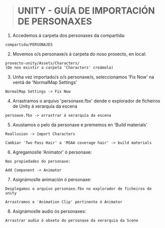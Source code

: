 
># UNITY - GUÍA DE IMPORTACIÓN DE PERSONAXES


1) Accedemos á carpeta dos personaxes da compartida:

```
compartida/PERSONAJES
```

2) Movemos o/s personaxe/s á carpeta do noso proxecto, en local:

```
proxecto-unity/Assets/Characters/
(De non existir a carpeta 'Characters' creámola)
```

3) Unha vez importado/s o/s personaxe/s, seleccionamos 'Fix Now' na ventá de 'NormalMap Settings'

```
NormalMap Settings -> Fix Now
```

4) Arrastramos o arquivo 'personaxe.fbx' dende o explorador de ficheiros de Unity á xerarquía da escena

```
persoaxe.fbx -> arrastrar á xerarquía da escena 
```

5) Axustamos o pelo da personaxe e prememos en 'Build materials' 

```
Reallusion -> Import Characters

Cambiar 'Two Pass Hair' a 'MSAA coverage hair' -> build materials
```

6) Agregamoslle 'Animator' ó personaxe:

```
Nas propiedades do personaxe:

Add Component -> Animator
```

7) Asignámoslle animación ó personaxe:

```
Desplegamos o arquivo personaxe.fbx no explorador de ficheiros de unity

Arrastramos o 'Animation Clip' pertinente ó Animator 
```

8) Asignámoslle audio ós personaxes:

```
Arrastrar audio ó obxeto do personaxe da xerarquia da Scene
```
